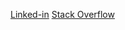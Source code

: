 [Linked-in](https://www.linkedin.com/in/dillan-mansor-629ab421a/)
[Stack Overflow](https://stackoverflow.com/users/story/16729906)
